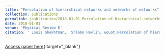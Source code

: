 ```yaml
---
title: "Percolation of hierarchical networks and networks of networks"
collection: publications
permalink: /publication/2018-01-01-Percolation-of-hierarchical-networks-and-networks-of-networks
date: 2018-01-01
venue: 'Physical Review E'
citation: ' Louis Shekhtman,  Shlomo Havlin, &quot;Percolation of hierarchical networks and networks of networks.&quot; Physical Review E, 2018.'
---
```

[Access paper here](https://journals.aps.org/pre/abstract/10.1103/PhysRevE.98.052305){:target="_blank"}
